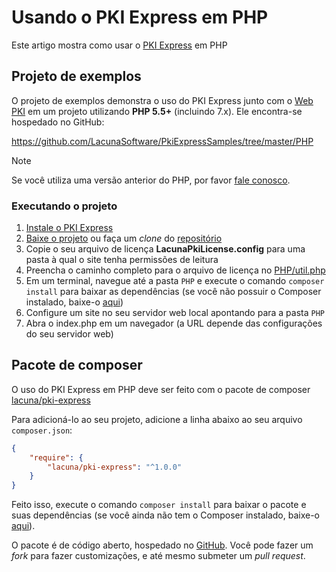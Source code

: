 ﻿# Usando o PKI Express em PHP

Este artigo mostra como usar o [PKI Express](../index.md) em PHP

## Projeto de exemplos

O projeto de exemplos demonstra o uso do PKI Express junto com o [Web PKI](../../web-pki/index.md)
em um projeto utilizando **PHP 5.5+** (incluindo 7.x). Ele encontra-se hospedado no GitHub:

https://github.com/LacunaSoftware/PkiExpressSamples/tree/master/PHP

> [!NOTE]
> Se você utiliza uma versão anterior do PHP, por favor [fale conosco](https://www.lacunasoftware.com/pt/home/purchase).

### Executando o projeto

1. [Instale o PKI Express](../setup/index.md)
1. [Baixe o projeto](https://github.com/LacunaSoftware/PkiExpressSamples/archive/master.zip) ou faça um *clone* do [repositório](https://github.com/LacunaSoftware/PkiExpressSamples.git)
1. Copie o seu arquivo de licença **LacunaPkiLicense.config** para uma pasta à qual o site tenha permissões de leitura
1. Preencha o caminho completo para o arquivo de licença no [PHP/util.php](https://github.com/LacunaSoftware/PkiExpressSamples/blob/master/PHP/util.php)
1. Em um terminal, navegue até a pasta `PHP` e execute o comando `composer install` para baixar as dependências (se você não possuir o Composer instalado, baixe-o [aqui](https://getcomposer.org/))
1. Configure um site no seu servidor web local apontando para a pasta `PHP`
1. Abra o index.php em um navegador (a URL depende das configurações do seu servidor web)

## Pacote de composer

O uso do PKI Express em PHP deve ser feito com o pacote de composer [lacuna/pki-express](https://packagist.org/packages/lacuna/pki-express)

Para adicioná-lo ao seu projeto, adicione a linha abaixo ao seu arquivo `composer.json`:

```json
{
	"require": {
		"lacuna/pki-express": "^1.0.0"
	}
}
```

Feito isso, execute o comando `composer install` para baixar o pacote e suas dependências (se você ainda não tem o Composer instalado, baixe-o [aqui](https://getcomposer.org/)).

O pacote é de código aberto, hospedado no [GitHub](https://github.com/LacunaSoftware/PkiExpressPhp). Você pode fazer um *fork* para fazer
customizações, e até mesmo submeter um *pull request*.
